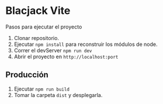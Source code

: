 # Blacjack Vite
 
 Pasos para ejecutar el proyecto

 1. Clonar repositorio.
 2. Ejecutar ```npm install``` para reconstruir los módulos de node.
 3. Correr el devServer ```npm run dev```
 4. Abrir el proyecto en ```http://localhost:port```

 ## Producción 

 1. Ejecutar ```npm run build```
 2. Tomar la carpeta ```dist``` y desplegarla.
